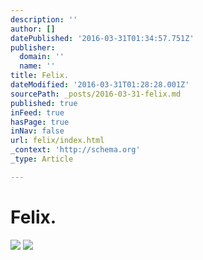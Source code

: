 ```yaml
---
description: ''
author: []
datePublished: '2016-03-31T01:34:57.751Z'
publisher:
  domain: ''
  name: ''
title: Felix.
dateModified: '2016-03-31T01:28:28.001Z'
sourcePath: _posts/2016-03-31-felix.md
published: true
inFeed: true
hasPage: true
inNav: false
url: felix/index.html
_context: 'http://schema.org'
_type: Article

---
```

# Felix.
![](https://the-grid-user-content.s3-us-west-2.amazonaws.com/a552befe-9335-4f1c-91e8-5b7acd8ec1ee.png)
![](https://the-grid-user-content.s3-us-west-2.amazonaws.com/39d8fa99-0ad4-41c4-b595-c117c0228d63.png)